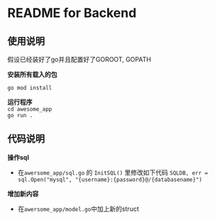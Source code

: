 # README for Backend

## 使用说明

假设已经装好了go并且配置好了GOROOT, GOPATH

**安装所有载入的包** 

`go mod install`

**运行程序**  
`cd awesome_app`  
`go run .`

## 代码说明
**操作sql**  
* 在`awersome_app/sql.go` 的 `InitSQL()` 里修改如下代码 `SQLDB, err = sql.Open("mysql", "{username}:{password}@/{databasename}")`

**增加新内容**
* 在`awersome_app/model.go`中加上新的struct